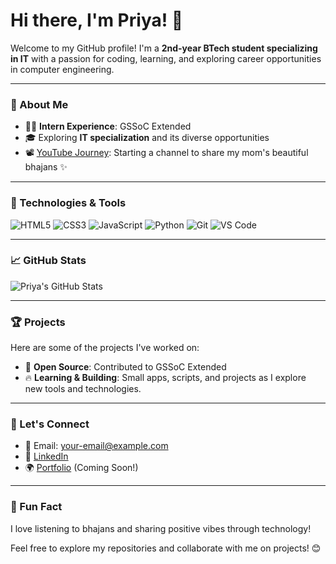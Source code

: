 # Hi there, I'm Priya! 👋

Welcome to my GitHub profile! I'm a **2nd-year BTech student specializing in IT** with a passion for coding, learning, and exploring career opportunities in computer engineering.

---

### 🌟 About Me
- 👩‍💻 **Intern Experience**: GSSoC Extended
- 🎓 Exploring **IT specialization** and its diverse opportunities
- 📽️ [YouTube Journey](#): Starting a channel to share my mom's beautiful bhajans ✨

---

### 🚀 Technologies & Tools
![HTML5](https://img.shields.io/badge/-HTML5-E34F26?style=flat-square&logo=html5&logoColor=white)
![CSS3](https://img.shields.io/badge/-CSS3-1572B6?style=flat-square&logo=css3)
![JavaScript](https://img.shields.io/badge/-JavaScript-F7DF1E?style=flat-square&logo=javascript&logoColor=black)
![Python](https://img.shields.io/badge/-Python-3776AB?style=flat-square&logo=python&logoColor=white)
![Git](https://img.shields.io/badge/-Git-F05032?style=flat-square&logo=git&logoColor=white)
![VS Code](https://img.shields.io/badge/-VSCode-007ACC?style=flat-square&logo=visual-studio-code&logoColor=white)

---

### 📈 GitHub Stats
![Priya's GitHub Stats](https://github-readme-stats.vercel.app/api?username=priyap227039&show_icons=true&theme=radical)

---

### 🏆 Projects
Here are some of the projects I've worked on:
- 🌱 **Open Source**: Contributed to GSSoC Extended
- 🔥 **Learning & Building**: Small apps, scripts, and projects as I explore new tools and technologies.

---

### 💬 Let's Connect
- 📧 Email: [your-email@example.com](mailto:your-email@example.com)
- 💼 [LinkedIn](https://linkedin.com/in/priyap227039)
- 🌍 [Portfolio](#) (Coming Soon!)

---

### 💖 Fun Fact
I love listening to bhajans and sharing positive vibes through technology!

Feel free to explore my repositories and collaborate with me on projects! 😊
